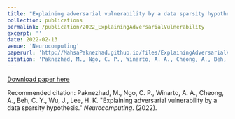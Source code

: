 ```yaml
---
title: "Explaining adversarial vulnerability by a data sparsity hypothesis"
collection: publications
permalink: /publication/2022_ExplainingAdversarialVulnerability
excerpt: ''
date: 2022-02-13
venue: 'Neurocomputing'
paperurl: 'http://MahsaPaknezhad.github.io/files/ExplainingAdversarialVulnerability.pdf'
citation: 'Paknezhad, M., Ngo, C. P., Winarto, A. A., Cheong, A., Beh, C. Y., Wu, J., Lee, H. K. &quot; Explaining adversarial vulnerability by a data sparsity hypothesis. &quot; <i>Neurocomputing</i>. (2022).'
---
```


[Download paper here](http://MahsaPaknezhad.github.io/files/ExplainingAdversarialVulnerability.pdf)

Recommended citation: Paknezhad, M., Ngo, C. P., Winarto, A. A., Cheong, A., Beh, C. Y., Wu, J., Lee, H. K. "Explaining adversarial vulnerability by a data sparsity hypothesis." <i>Neurocomputing</i>. (2022).

